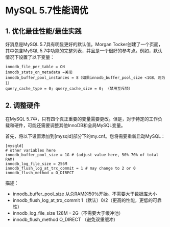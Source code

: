 # MySQL 5.7性能调优

## 1. 优化最佳性能/最佳实践
好消息是MySQL 5.7具有明显更好的默认值。Morgan Tocker创建了一个页面，其中包含MySQL 5.7中功能的完整列表，并且是一个很好的参考点。例如，默认情况下设置了以下变量：

```
innodb_file_per_table = ON
innodb_stats_on_metadata =关闭
innodb_buffer_pool_instances = 8（如果innodb_buffer_pool_size <1GB，则为1）
query_cache_type = 0; query_cache_size = 0; （禁用互斥锁）
```

## 2. 调整硬件

在MySQL 5.7中，只有四个真正重要的变量需要更改。但是，对于特定的工作负载和硬件，可能还需要调整其他InnoDB和全局MySQL变量。

首先，将以下设置添加到[mysqld]部分下的my.cnf。您将需要重新启动MySQL：

```
[mysqld]
# other variables here
innodb_buffer_pool_size = 1G # (adjust value here, 50%-70% of total RAM)
innodb_log_file_size = 256M
innodb_flush_log_at_trx_commit = 1 # may change to 2 or 0
innodb_flush_method = O_DIRECT
```

描述：

* innodb_buffer_pool_size	  从总RAM的50％开始。不需要大于数据库大小
* innodb_flush_log_at_trx_commit	 1（默认）0/2（更高的性能，更低的可靠性）
* innodb_log_file_size	  128M – 2G（不需要大于缓冲池）
* innodb_flush_method	O_DIRECT  （避免双重缓冲）
